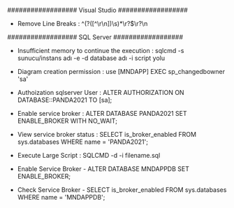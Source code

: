 


################## Visual Studio ##################

 - Remove Line Breaks : ^(?([^\r\n])\s)*\r?$\r?\n
 
 
################## SQL Server ##################

- Insufficient memory to continue the execution : sqlcmd -s sunucu/instans adı -e -d database adı -i script yolu
- Diagram creation permission : use [MNDAPP] EXEC sp_changedbowner 'sa'

- Authoization sqlserver User : ALTER AUTHORIZATION ON DATABASE::PANDA2021 TO [sa];

- Enable service broker : ALTER DATABASE PANDA2021 SET ENABLE_BROKER WITH NO_WAIT;

- View service broker status : SELECT is_broker_enabled FROM sys.databases WHERE name = 'PANDA2021';
- Execute Large Script : SQLCMD -d <database-name> -i filename.sql

- Enable Service Broker - ALTER DATABASE MNDAPPDB SET ENABLE_BROKER;
- Check Service Broker - SELECT is_broker_enabled FROM sys.databases WHERE name = 'MNDAPPDB';

